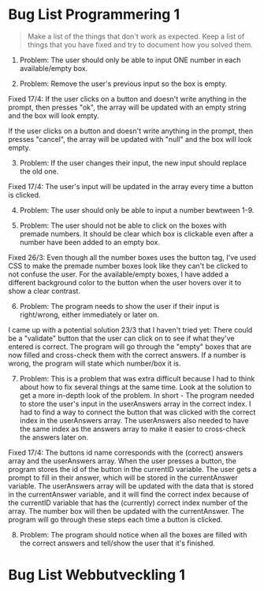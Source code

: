 # Bug List Programmering 1

> Make a list of the things that don't work as expected. Keep a list of things that you have fixed and try to document how you solved them.

1. Problem: The user should only be able to input ONE number in each available/empty box.

2. Problem: Remove the user's previous input so the box is empty.

Fixed 17/4: If the user clicks on a button and doesn't write anything in the prompt, then presses "ok", the array will be updated with an empty string and the box will look empty.

If the user clicks on a button and doesn't write anything in the prompt, then presses "cancel", the array will be updated with "null" and the box will look empty.

3. Problem: If the user changes their input, the new input should replace the old one.

Fixed 17/4: The user's input will be updated in the array every time a button is clicked.

4. Problem: The user should only be able to input a number bewtween 1-9.

5. Problem: The user should not be able to click on the boxes with premade numbers. It should be clear which box is clickable even after a number have been added to an empty box.

Fixed 26/3: Even though all the number boxes uses the button tag, I've used CSS to make the premade number boxes look like they can't be clicked to not confuse the user. For the available/empty boxes, I have added a different background color to the button when the user hovers over it to show a clear contrast.

6. Problem: The program needs to show the user if their input is right/wrong, either immediately or later on.

I came up with a potential solution 23/3 that I haven't tried yet: There could be a "validate" button that the user can click on to see if what they've entered is correct. The program will go through the "empty" boxes that are now filled and cross-check them with the correct answers. If a number is wrong, the program will state which number/box it is.

7. Problem: This is a problem that was extra difficult because I had to think about how to fix several things at the same time. Look at the solution to get a more in-depth look of the problem. In short - The program needed to store the user's input in the userAnswers array in the correct index. I had to find a way to connect the button that was clicked with the correct index in the userAnswers array. The userAnswers also needed to have the same index as the answers array to make it easier to cross-check the answers later on.

Fixed 17/4: The buttons id name corresponds with the (correct) answers array and the userAnswers array. When the user presses a button, the program stores the id of the button in the currentID variable. The user gets a prompt to fill in their answer, which will be stored in the currentAnswer variable. The userAnswers array will be updated with the data that is stored in the currentAnswer variable, and it will find the correct index because of the currentID variable that has the (currently) correct index number of the array. The number box will then be updated with the currentAnswer. The program will go through these steps each time a button is clicked.

8. Problem: The program should notice when all the boxes are filled with the correct answers and tell/show the user that it's finished.

# Bug List Webbutveckling 1